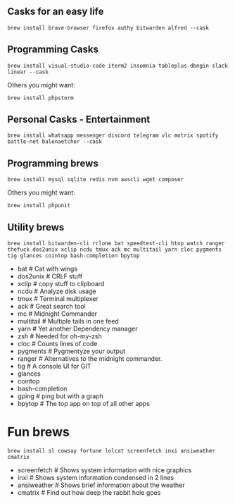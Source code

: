 ## Casks for an easy life

```
brew install brave-browser firefox authy bitwarden alfred --cask
```

## Programming Casks

```
brew install visual-studio-code iterm2 insomnia tableplus dbngin slack linear --cask
```

Others you might want:

```
brew install phpstorm
```

## Personal Casks - Entertainment

```
brew install whatsapp messenger discord telegram vlc motrix spotify battle-net balenaetcher --cask
```

## Programming brews

```
brew install mysql sqlite redis nvm awscli wget composer
```

Others you might want:

```
brew install phpunit
```

## Utility brews

```
brew install bitwarden-cli rclone bat speedtest-cli htop watch ranger thefuck dos2unix xclip ncdu tmux ack mc multitail yarn cloc pygments tig glances cointop bash-completion bpytop
```

- bat # Cat with wings
- dos2unix # CRLF stuff
- xclip # copy stuff to clipboard
- ncdu # Analyze disk usage
- tmux # Terminal multiplexer
- ack # Great search tool
- mc # Midnight Commander
- multitail # Multiple tails in one feed
- yarn # Yet another Dependency manager
- zsh # Needed for oh-my-zsh
- cloc # Counts lines of code
- pygments # Pygmentyze your output
- ranger # Alternatives to the midnight commander.
- tig # A console UI for GIT
- glances
- cointop
- bash-completion
- gping # ping but with a graph
- bpytop # The top app on top of all other apps

# Fun brews

```
brew install sl cowsay fortune lolcat screenfetch inxi ansiweather cmatrix
```

- screenfetch # Shows system information with nice graphics
- inxi # Shows system information condensed in 2 lines
- ansiweather # Shows brief information about the weather
- cmatrix # Find out how deep the rabbit hole goes
